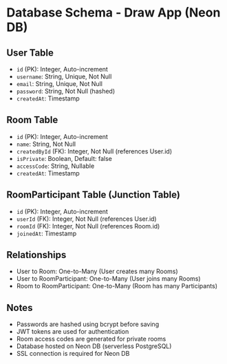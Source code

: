 # Database Schema - Draw App (Neon DB)

## User Table
- `id` (PK): Integer, Auto-increment
- `username`: String, Unique, Not Null
- `email`: String, Unique, Not Null
- `password`: String, Not Null (hashed)
- `createdAt`: Timestamp

## Room Table
- `id` (PK): Integer, Auto-increment
- `name`: String, Not Null
- `createdById` (FK): Integer, Not Null (references User.id)
- `isPrivate`: Boolean, Default: false
- `accessCode`: String, Nullable
- `createdAt`: Timestamp

## RoomParticipant Table (Junction Table)
- `id` (PK): Integer, Auto-increment
- `userId` (FK): Integer, Not Null (references User.id)
- `roomId` (FK): Integer, Not Null (references Room.id)
- `joinedAt`: Timestamp

## Relationships
- User to Room: One-to-Many (User creates many Rooms)
- User to RoomParticipant: One-to-Many (User joins many Rooms)
- Room to RoomParticipant: One-to-Many (Room has many Participants)

## Notes
- Passwords are hashed using bcrypt before saving
- JWT tokens are used for authentication
- Room access codes are generated for private rooms
- Database hosted on Neon DB (serverless PostgreSQL)
- SSL connection is required for Neon DB